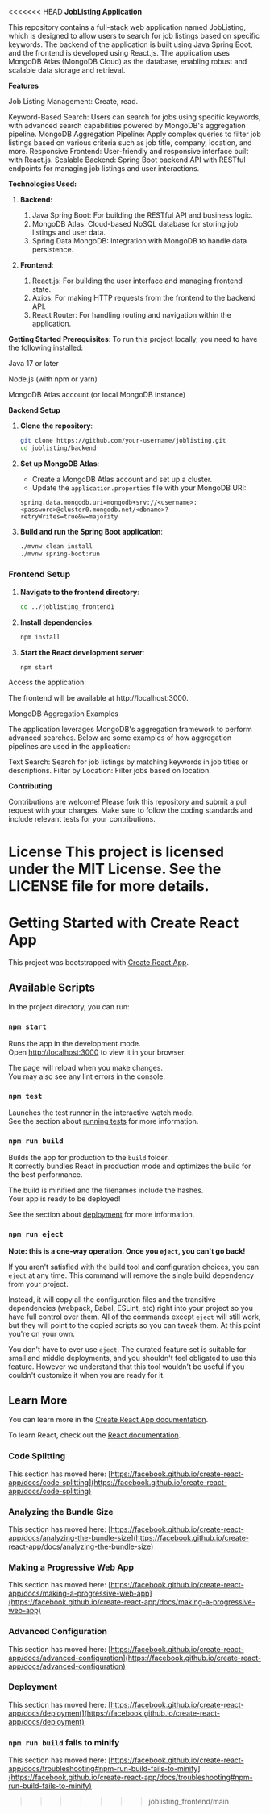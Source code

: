 <<<<<<< HEAD
**JobListing Application**

This repository contains a full-stack web application named JobListing, which is designed to allow users to search for job listings based on specific keywords. The backend of the application is built using Java Spring Boot, and the frontend is developed using React.js. The application uses MongoDB Atlas (MongoDB Cloud) as the database, enabling robust and scalable data storage and retrieval.

**Features**

Job Listing Management: Create, read.

Keyword-Based Search: Users can search for jobs using specific keywords, with advanced search capabilities powered by MongoDB's aggregation pipeline.
MongoDB Aggregation Pipeline: Apply complex queries to filter job listings based on various criteria such as job title, company, location, and more.
Responsive Frontend: User-friendly and responsive interface built with React.js.
Scalable Backend: Spring Boot backend API with RESTful endpoints for managing job listings and user interactions.

**Technologies Used:**
1. **Backend:**

    1. Java Spring Boot: For building the RESTful API   and business logic.
    2. MongoDB Atlas: Cloud-based NoSQL database for   storing job listings and user data.
    3. Spring Data MongoDB: Integration with MongoDB to  handle data persistence.
    
2. **Frontend**:

    1. React.js: For building the user interface and managing frontend state.
    2. Axios: For making HTTP requests from the frontend to the backend API.
    3. React Router: For handling routing and navigation within the application.

**Getting Started**
**Prerequisites**: 
To run this project locally, you need to have the following installed:

Java 17 or later

Node.js (with npm or yarn)

MongoDB Atlas account (or local MongoDB instance)

**Backend Setup**
1. **Clone the repository**:
    ```bash
    git clone https://github.com/your-username/joblisting.git
    cd joblisting/backend
    ```

2. **Set up MongoDB Atlas**:
   - Create a MongoDB Atlas account and set up a cluster.
   - Update the `application.properties` file with your MongoDB URI:
   
    ```properties
    spring.data.mongodb.uri=mongodb+srv://<username>:<password>@cluster0.mongodb.net/<dbname>?retryWrites=true&w=majority
    ```

3. **Build and run the Spring Boot application**:
    ```bash
    ./mvnw clean install
    ./mvnw spring-boot:run
    ```

### Frontend Setup
1. **Navigate to the frontend directory**:
    ```bash
    cd ../joblisting_frontend1
    ```

2. **Install dependencies**:
    ```bash
    npm install
    ```

3. **Start the React development server**:
    ```bash
    npm start
    ```

Access the application:

The frontend will be available at http://localhost:3000.

MongoDB Aggregation Examples

The application leverages MongoDB's aggregation framework to perform advanced searches. Below are some examples of how aggregation pipelines are used in the application:

Text Search: Search for job listings by matching keywords in job titles or descriptions.
Filter by Location: Filter jobs based on location.


**Contributing**

Contributions are welcome! Please fork this repository and submit a pull request with your changes. Make sure to follow the coding standards and include relevant tests for your contributions.

License
This project is licensed under the MIT License. See the LICENSE file for more details.
===========================================================================================================================
# Getting Started with Create React App

This project was bootstrapped with [Create React App](https://github.com/facebook/create-react-app).

## Available Scripts

In the project directory, you can run:

### `npm start`

Runs the app in the development mode.\
Open [http://localhost:3000](http://localhost:3000) to view it in your browser.

The page will reload when you make changes.\
You may also see any lint errors in the console.

### `npm test`

Launches the test runner in the interactive watch mode.\
See the section about [running tests](https://facebook.github.io/create-react-app/docs/running-tests) for more information.

### `npm run build`

Builds the app for production to the `build` folder.\
It correctly bundles React in production mode and optimizes the build for the best performance.

The build is minified and the filenames include the hashes.\
Your app is ready to be deployed!

See the section about [deployment](https://facebook.github.io/create-react-app/docs/deployment) for more information.

### `npm run eject`

**Note: this is a one-way operation. Once you `eject`, you can't go back!**

If you aren't satisfied with the build tool and configuration choices, you can `eject` at any time. This command will remove the single build dependency from your project.

Instead, it will copy all the configuration files and the transitive dependencies (webpack, Babel, ESLint, etc) right into your project so you have full control over them. All of the commands except `eject` will still work, but they will point to the copied scripts so you can tweak them. At this point you're on your own.

You don't have to ever use `eject`. The curated feature set is suitable for small and middle deployments, and you shouldn't feel obligated to use this feature. However we understand that this tool wouldn't be useful if you couldn't customize it when you are ready for it.

## Learn More

You can learn more in the [Create React App documentation](https://facebook.github.io/create-react-app/docs/getting-started).

To learn React, check out the [React documentation](https://reactjs.org/).

### Code Splitting

This section has moved here: [https://facebook.github.io/create-react-app/docs/code-splitting](https://facebook.github.io/create-react-app/docs/code-splitting)

### Analyzing the Bundle Size

This section has moved here: [https://facebook.github.io/create-react-app/docs/analyzing-the-bundle-size](https://facebook.github.io/create-react-app/docs/analyzing-the-bundle-size)

### Making a Progressive Web App

This section has moved here: [https://facebook.github.io/create-react-app/docs/making-a-progressive-web-app](https://facebook.github.io/create-react-app/docs/making-a-progressive-web-app)

### Advanced Configuration

This section has moved here: [https://facebook.github.io/create-react-app/docs/advanced-configuration](https://facebook.github.io/create-react-app/docs/advanced-configuration)

### Deployment

This section has moved here: [https://facebook.github.io/create-react-app/docs/deployment](https://facebook.github.io/create-react-app/docs/deployment)

### `npm run build` fails to minify

This section has moved here: [https://facebook.github.io/create-react-app/docs/troubleshooting#npm-run-build-fails-to-minify](https://facebook.github.io/create-react-app/docs/troubleshooting#npm-run-build-fails-to-minify)
>>>>>>> joblisting_frontend/main
